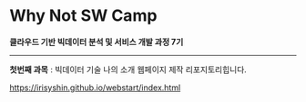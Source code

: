 # Why Not SW Camp 
**클라우드 기반 빅데이터 분석 및 서비스 개발 과정 7기**

_______________________________________________________
**첫번째 과목** : 빅데이터 기술
나의 소개 웹페이지 제작 리포지토리힙니다.

https://irisyshin.github.io/webstart/index.html
